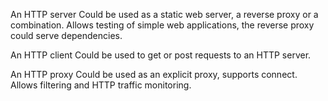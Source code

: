 An HTTP server
Could be used as a static web server, a reverse proxy or a combination.
Allows testing of simple web applications, the reverse proxy could serve dependencies.

An HTTP client
Could be used to get or post requests to an HTTP server.

An HTTP proxy
Could be used as an explicit proxy, supports connect.
Allows filtering and HTTP traffic monitoring.
